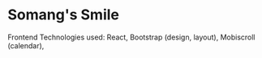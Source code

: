# Somang's Smile

Frontend Technologies used: React, Bootstrap (design, layout), Mobiscroll (calendar),
